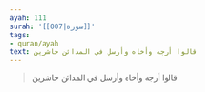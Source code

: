 ```yaml
---
ayah: 111
surah: '[[007|سورة]]'
tags:
- quran/ayah
text: قالوا أرجه وأخاه وأرسل في المدائن حاشرين
---
```

> قالوا أرجه وأخاه وأرسل في المدائن حاشرين

